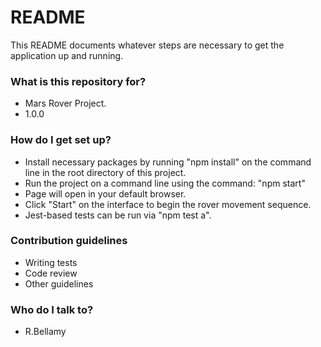 # README #

This README documents whatever steps are necessary to get the application up and running.

### What is this repository for? ###

* Mars Rover Project.
* 1.0.0

### How do I get set up? ###

* Install necessary packages by running "npm install"
  on the command line in the root directory of this project.
* Run the project on a command line using the command: "npm start"
* Page will open in your default browser.
* Click "Start" on the interface to begin the rover movement sequence.
* Jest-based tests can be run via "npm test a".

### Contribution guidelines ###

* Writing tests
* Code review
* Other guidelines

### Who do I talk to? ###

* R.Bellamy
